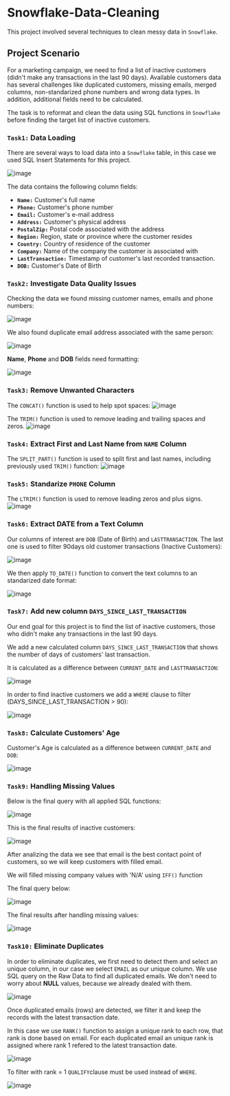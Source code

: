 # Snowflake-Data-Cleaning
This project involved several techniques to clean messy data in `Snowflake`.

## Project Scenario
For a marketing campaign, we need to find a list of inactive customers (didn't make any transactions in the last 90 days).
Available customers data has several challenges like duplicated customers, missing emails, merged columns, non-standarized phone numbers and wrong data types.
In addition, additional fields need to be calculated.

The task is to reformat and clean the data using SQL functions in `Snowflake` before finding the target list of inactive customers.

### `Task1:` Data Loading

There are several ways to load data into a `Snowflake` table, in this case we used SQL Insert Statements for this project.

![image](https://github.com/user-attachments/assets/26e443b8-f857-454f-a903-a31ea2ea043e)

The data contains the following column fields:

- **`Name:`** Customer's full name 
- **`Phone:`** Customer's phone number
- **`Email:`** Customer's e-mail address
- **`Address:`** Customer's physical address
- **`PostalZip:`** Postal code associated with the address
- **`Region:`** Region, state or province where the customer resides
- **`Country:`** Country of residence of the customer  
- **`Company:`** Name of the company the customer is associated with
- **`LastTransaction:`** Timestamp of customer's last recorded transaction.
- **`DOB:`** Customer's Date of Birth

### `Task2:` Investigate Data Quality Issues

Checking the data we found missing customer names, emails and phone numbers: 

![image](https://github.com/user-attachments/assets/f2f30aee-1986-468c-b6ac-b5caf300f050)

We also found duplicate email address associated with the same person:

![image](https://github.com/user-attachments/assets/cf1553d0-ab2c-4878-8bb8-32bffb3034e8)

**Name**, **Phone** and **DOB** fields need formatting:

![image](https://github.com/user-attachments/assets/239ef225-f11a-4eae-a231-019f76d77cd8)

### `Task3:` Remove Unwanted Characters

The `CONCAT()` function is used to help spot spaces:
![image](https://github.com/user-attachments/assets/9c44ecbd-42e1-4474-b421-6a513bfa91d7)

The `TRIM()` function is used to remove leading and trailing spaces and zeros.
![image](https://github.com/user-attachments/assets/cc839f85-6226-43dc-a262-9b7c3249bd3a)

### `Task4:` Extract First and Last Name from `NAME` Column

The `SPLIT_PART()` function is used to split first and last names, including previously used `TRIM()` function:
![image](https://github.com/user-attachments/assets/64cbb1e6-85d6-4de6-8b6c-2fe5c9d01fbb)

### `Task5:` Standarize `PHONE` Column

The `LTRIM()` function is used to remove leading zeros and plus signs.
![image](https://github.com/user-attachments/assets/8d3dfcee-875a-4b6d-898e-c3a6069965bc)

### `Task6:` Extract DATE from a Text Column

Our columns of interest are `DOB` (Date of Birth) and `LASTTRANSACTION`. The last one is used to filter 90days old customer transactions (Inactive Customers):

![image](https://github.com/user-attachments/assets/42974e24-9933-4552-8bbb-08a1ad819709)

We then apply `TO_DATE()` function to convert the text columns to an standarized date format:

![image](https://github.com/user-attachments/assets/2b297418-7832-4897-9de9-da1d528844ab)

### `Task7:` Add new column `DAYS_SINCE_LAST_TRANSACTION`

Our end goal for this project is to find the list of inactive customers, those who didn't make any transactions in the last 90 days.

We add a new calculated column `DAYS_SINCE_LAST_TRANSACTION` that shows the number of days of customers' last transaction.

It is calculated as a difference between `CURRENT_DATE` and `LASTTRANSACTION`:

![image](https://github.com/user-attachments/assets/8a3e1328-a79c-46eb-a8ec-32fdf5356a87)

In order to find inactive customers we add a `WHERE` clause to filter (DAYS_SINCE_LAST_TRANSACTION > 90):

![image](https://github.com/user-attachments/assets/74a690ed-fac3-48b9-97e4-097da68c4161)

### `Task8:` Calculate Customers' Age

Customer's Age is calculated as a difference between `CURRENT_DATE` and `DOB`:

![image](https://github.com/user-attachments/assets/d18517a0-af5c-4268-9dca-c266d3180c75)

### `Task9:` Handling Missing Values

Below is the final query with all applied SQL functions:

![image](https://github.com/user-attachments/assets/e995686c-72ab-453d-ae75-0d9cf01c30e9)

This is the final results of inactive customers:

![image](https://github.com/user-attachments/assets/8785a672-d622-4760-b287-97145785d3e7)

After analizing the data we see that email is the best contact point of customers, so we will keep customers with filled email.

We will filled missing company values with 'N/A' using `IFF()` function

The final query below:

![image](https://github.com/user-attachments/assets/cc60fe4b-9c82-4866-8e9f-b3e2693485d3)

The final results after handling missing values:

![image](https://github.com/user-attachments/assets/2bd25fc6-9ea9-4ab4-a9c2-b29fbc124f88)

### `Task10:` Eliminate Duplicates

In order to eliminate duplicates, we first need to detect them and select an unique column, in our case we select `EMAIL` as our unique column. We use SQL query on the Raw Data to find all duplicated emails. We don't need to worry about **NULL** values, because we already dealed with them.

![image](https://github.com/user-attachments/assets/a9030c78-917c-4f05-b2e7-0abf7da6451e)

Once duplicated emails (rows) are detected, we filter it and keep the records with the latest transaction date.

In this case we use `RANK()` function to assign a unique rank to each row, that rank is done based on email. For each duplicated email an unique rank is assigned
where rank 1 refered to the latest transaction date.

![image](https://github.com/user-attachments/assets/87c98b91-b5de-4116-b22c-e3486e921963)

To filter with rank = 1 `QUALIFY`clause must be used instead of `WHERE`.

![image](https://github.com/user-attachments/assets/e2c59168-6f16-4962-ace6-f9711ee9ba85)








 

